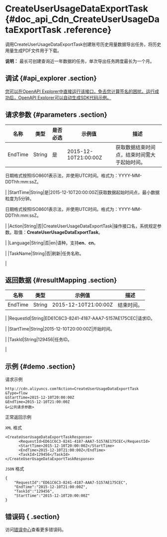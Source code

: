 # CreateUserUsageDataExportTask {#doc_api_Cdn_CreateUserUsageDataExportTask .reference}

调用CreateUserUsageDataExportTask创建账号历史用量数据导出任务，将历史用量生成PDF文件用于下载。

**说明：** 最长可创建查询近一年数据的任务，单次导出任务跨度最长为一个月。

## 调试 {#api_explorer .section}

[您可以在OpenAPI Explorer中直接运行该接口，免去您计算签名的困扰。运行成功后，OpenAPI Explorer可以自动生成SDK代码示例。](https://api.aliyun.com/#product=Cdn&api=CreateUserUsageDataExportTask&type=RPC&version=2018-05-10)

## 请求参数 {#parameters .section}

|名称|类型|是否必选|示例值|描述|
|--|--|----|---|--|
|EndTime|String|是|2015-12-10T21:00:00Z|获取数据结束时间点，结束时间需大于起始时间。

 日期格式按照ISO8601表示法，并使用UTC时间。格式为：YYYY-MM-DDThh:mm:ssZ。

 |
|StartTime|String|是|2015-12-10T20:00:00Z|获取数据起始时间点，最小数据粒度为5分钟。

 日期格式按照ISO8601表示法，并使用UTC时间。格式为：YYYY-MM-DDThh:mm:ssZ。

 |
|Action|String|否|CreateUserUsageDataExportTask|操作接口名，系统规定参数。取值：**CreateUserUsageDataExportTask**。

 |
|Language|String|否|en|语种。支持**en**、**cn**。

 |
|TaskName|String|否|刷新|任务名称。

 |

## 返回数据 {#resultMapping .section}

|名称|类型|示例值|描述|
|--|--|---|--|
|EndTime|String|2015-12-10T21:00:00Z|结束时间。

 |
|RequestId|String|ED61C6C3-8241-4187-AAA7-5157AE175CEC|请求ID。

 |
|StartTime|String|2015-12-10T20:00:00Z|开始时间。

 |
|TaskId|String|129456|任务ID。

 |

## 示例 {#demo .section}

请求示例

``` {#request_demo}
http://cdn.aliyuncs.com?Action=CreateUserUsageDataExportTask
&Type=flow
&StartTime=2015-12-10T20:00:00Z
&EndTime=2015-12-10T21:00:00Z
&<公共请求参数>
```

正常返回示例

`XML` 格式

``` {#xml_return_success_demo}
<CreateUserUsageDataExportTaskResponse>
	  <RequestId>ED61C6C3-8241-4187-AAA7-5157AE175CEC</RequestId>
	  <StartTime>2015-12-10T20:00:00Z</StartTime>
	  <EndTime>2015-12-10T21:00:00Z</EndTime>
	  <TaskId>129456</TaskId>
</CreateUserUsageDataExportTaskResponse>
```

`JSON` 格式

``` {#json_return_success_demo}
{
	"RequestId":"ED61C6C3-8241-4187-AAA7-5157AE175CEC",
	"EndTime":"2015-12-10T21:00:00Z",
	"TaskId":"129456",
	"StartTime":"2015-12-10T20:00:00Z"
}
```

## 错误码 { .section}

访问[错误中心](https://error-center.aliyun.com/status/product/Cdn)查看更多错误码。

